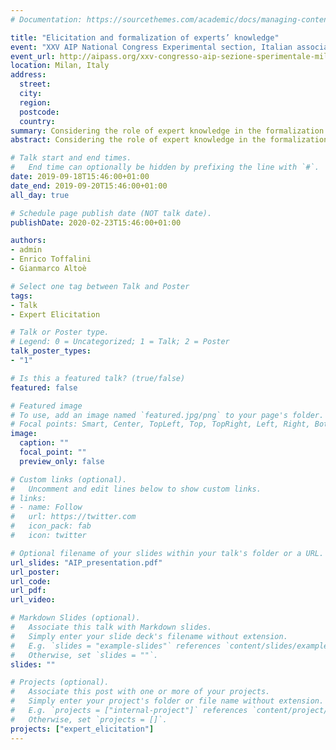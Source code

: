 ```yaml
---
# Documentation: https://sourcethemes.com/academic/docs/managing-content/

title: "Elicitation and formalization of experts’ knowledge"
event: "XXV AIP National Congress Experimental section, Italian association of psychology"
event_url: http://aipass.org/xxv-congresso-aip-sezione-sperimentale-milano-san-raffaele-18-20-settembre-2019
location: Milan, Italy
address:
  street:
  city:
  region:
  postcode:
  country:
summary: Considering the role of expert knowledge in the formalization of priors within Bayesian analysis. Applied example of elicitation with school teachers considering the difference in average height between boys and girls (Slides in italian).
abstract: Considering the role of expert knowledge in the formalization of priors within Bayesian analysis. Applied example of elicitation with school teachers considering the difference in average height between boys and girls (Slides in italian).

# Talk start and end times.
#   End time can optionally be hidden by prefixing the line with `#`.
date: 2019-09-18T15:46:00+01:00
date_end: 2019-09-20T15:46:00+01:00
all_day: true

# Schedule page publish date (NOT talk date).
publishDate: 2020-02-23T15:46:00+01:00

authors:
- admin
- Enrico Toffalini
- Gianmarco Altoè

# Select one tag between Talk and Poster
tags:
- Talk
- Expert Elicitation

# Talk or Poster type.
# Legend: 0 = Uncategorized; 1 = Talk; 2 = Poster
talk_poster_types:
- "1"

# Is this a featured talk? (true/false)
featured: false

# Featured image
# To use, add an image named `featured.jpg/png` to your page's folder. 
# Focal points: Smart, Center, TopLeft, Top, TopRight, Left, Right, BottomLeft, Bottom, BottomRight.
image:
  caption: ""
  focal_point: ""
  preview_only: false

# Custom links (optional).
#   Uncomment and edit lines below to show custom links.
# links:
# - name: Follow
#   url: https://twitter.com
#   icon_pack: fab
#   icon: twitter

# Optional filename of your slides within your talk's folder or a URL.
url_slides: "AIP_presentation.pdf"
url_poster:
url_code:
url_pdf:
url_video:

# Markdown Slides (optional).
#   Associate this talk with Markdown slides.
#   Simply enter your slide deck's filename without extension.
#   E.g. `slides = "example-slides"` references `content/slides/example-slides.md`.
#   Otherwise, set `slides = ""`.
slides: ""

# Projects (optional).
#   Associate this post with one or more of your projects.
#   Simply enter your project's folder or file name without extension.
#   E.g. `projects = ["internal-project"]` references `content/project/deep-learning/index.md`.
#   Otherwise, set `projects = []`.
projects: ["expert_elicitation"]
---
```

